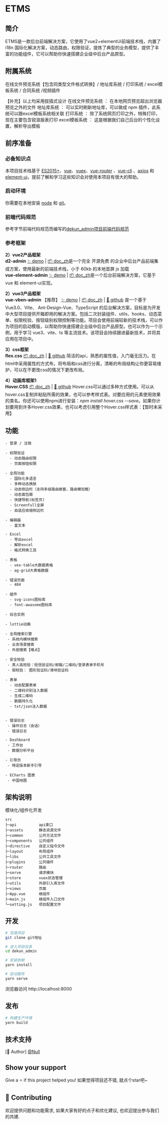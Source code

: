 # ETMS
## 简介
ETMS是一款后台前端解决方案，它使用了vue2+elementUi前端技术栈，内置了 i18n 国际化解决方案，动态路由，权限验证，提炼了典型的业务模型，提供了丰富的功能组件，它可以帮助你快速搭建企业级中后台产品原型。
## 附属系统
在线文件预览系统【包含同类型文件格式转换】/ 地址库系统 / 打印系统 / excel模板系统 / 合同系统 /视频插件

【补充】以上均采用拔插式设计
在线文件预览系统 ： 在本地网页预览超出浏览器预览之外的文件
地址库系统 ： 可以实时刷新地址库，可以做成 npm 插件，此系统可以跟excel模板系统相关联
打印系统 ： 除了系统网页打印之外，特殊打印，现在主要包含锐浪报表打印
excel模板系统 ： 这是根据我们自己后台的个性化设置，解析导出模板

## 前序准备
### 必备知识点
本项目技术栈基于 [ES2015+](http://es6.ruanyifeng.com/)、[vue](https://cn.vuejs.org/index.html)、[vuex](https://vuex.vuejs.org/zh-cn/)、[vue-router](https://router.vuejs.org/zh-cn/) 、[vue-cli](https://github.com/vuejs/vue-cli) 、[axios](https://github.com/axios/axios) 和 [element-ui](https://github.com/ElemeFE/element)，提前了解和学习这些知识会对使用本项目有很大的帮助。

### 启动环境
你需要在本地安装 [node](http://nodejs.org/) 和 [git](https://git-scm.com/)。

### 前端代码规范
参考字节前端代码规范而编写的[dekun_admin项目前端代码规范](./README_rules.md)

### 参考框架
 **2）vue2产品框架**  
 **d2-admin**   [✨ demo](https://d2-admin.netlify.app/#/index) | [📦 doc_zh](https://d2.pub/zh/doc/d2-admin/)是一个完全 开源免费 的企业中后台产品前端集成方案，使用最新的前端技术栈，小于 60kb 的本地首屏 js 加载        
 **vue-element-admin**   [✨ demo](https://panjiachen.github.io/vue-element-admin/#/dashboard) | [📦 doc_zh](https://panjiachen.gitee.io/vue-element-admin-site/zh/)是一个后台前端解决方案，它基于 vue 和 element-ui实现。    

 **2）vue3产品框架**  
 **vue-vben-admin** 【推荐】  [✨ demo](https://vvbin.cn/next/#/dashboard/analysis) | [📦 doc_zh](https://vvbin.cn/doc-next/guide/introduction.html) | [👋 github](https://github.com/vbenjs/vue-vben-admin)  是一个基于 Vue3.0、Vite、 Ant-Design-Vue、TypeScript 的后台解决方案，目标是为开发中大型项目提供开箱即用的解决方案。包括二次封装组件、utils、hooks、动态菜单、权限校验、按钮级别权限控制等功能。项目会使用前端较新的技术栈，可以作为项目的启动模版，以帮助你快速搭建企业级中后台产品原型。也可以作为一个示例，用于学习 vue3、vite、ts 等主流技术。该项目会持续跟进最新技术，并将其应用在项目中。

 **3）css框架**  
**flex.css** [📦 doc_zh](https://github.com/lzxb/flex.css/blob/master/docs/zh-ch.md) | [👋 github](https://github.com/lzxb/flex.css) 简洁的api，熟悉的属性值，入门毫无压力。在html中采用属性的方式布，将布局和css进行分离，清晰的布局结构让你更容易维护，可以在不更改css的情况下更改布局。

 **4）动画库框架1**  
**Hover.CSS** [📦 doc_zh](https://ianlunn.github.io/Hover/) | [👋 github](https://github.com/lzxb/flex.css) Hover.css可以通过多种方式使用。可以从hover.css复制并粘贴所需的效果，也可以参考样式表。对要应用的元素使用效果的类名。你还可以使用npm进行安装：*npm install hover.css --save*。如果你计划要用到许多Hover.css效果，也可以考虑引用整个Hover.css样式表：【暂时未采用】

## 功能

```
- 登录 / 注销

- 权限验证
  - 动态路由权限
  - 页面按钮权限

- 全局功能
  - 国际化多语言
  - 多种动态换肤
  - 动态侧边栏（支持多级路由嵌套，路由懒加载）
  - 动态面包屑
  - 快捷导航(标签页)
  - Screenfull全屏
  - 自适应收缩侧边栏

- 编辑器
  - 富文本

- Excel
  - 导出excel
  - 解析excel
  - 格式转换工具

- 表格
  - vex-table大数据表格
  - ag-grid大表格数据

- 错误页面
  - 404

- 組件
  - svg-icons图标库
  - font-awasome图标库

- 综合实例

- lottie动画

- 全局搜索引擎
 - 系统内模块搜索
 - 业务场景搜索
 - 外部搜索【难点】

- 安全校验
 - 真人高校验：短信验证码/邮箱/二维码/登录表单手机号
 - 弱校验： 图形验证码/滑块验证码

- 表单
  - 动态配置表单
  - 二维码识别注入数据
  - 生成二维码
  - 数据持久化
  - txt/json注入数据
  

- 错误日志
 - 操作日志（会话）
 - 错误日志

- Dashboard
 - 工作台
 - 数据分析平台

- 引导页
 - 特定版本新手引导

- ECharts 图表
 - 中国地图
```

## 架构说明

模块化/组件化开发
```
src
├─api          api束口
├─assets       静态资源文件
├─common       公共方法文件
├─components   公共组件
├─directive    自定义指令文件
├─layout       布局组件
├─libs         公共工具文件
├─plugins      公共插件
├─router       路由
├─serve        请求模块
├─store        vuex状态管理
├─utils        外部引入库文件
├─views        页面
├─App.vue      根组件
├─main.js      根组件入口文件
└─setting.js   项目配置文件
```

## 开发

```bash
# 克隆项目
git clone git地址

# 进入项目目录
cd dekun_admin

# 安装依赖
yarn install

# 启动服务
yarn serve
```

浏览器访问 http://localhost:8000

## 发布

```bash
# 构建生产环境
yarn build
```
## 技术支持
[👤 Author] [@Null](https://www.baidu.com)

## Show your support
Give a ⭐️ if this project helped you!
如果觉得项目还不错, 就点个star吧~

## 🤝 Contributing
欢迎提供问题和功能需求, 如果大家有好的点子和优化建议, 也欢迎提出参与我们的共建.

